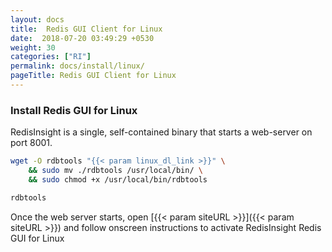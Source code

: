 ```yaml
---
layout: docs
title:  Redis GUI Client for Linux
date:  2018-07-20 03:49:29 +0530
weight: 30
categories: ["RI"]
permalink: docs/install/linux/
pageTitle: Redis GUI Client for Linux
---
```

### Install Redis GUI for Linux

RedisInsight is a single, self-contained binary that starts a web-server on port 8001.

```bash
wget -O rdbtools "{{< param linux_dl_link >}}" \
    && sudo mv ./rdbtools /usr/local/bin/ \
    && sudo chmod +x /usr/local/bin/rdbtools

rdbtools
```

Once the web server starts, open [{{< param siteURL >}}]({{< param siteURL >}}) and follow onscreen instructions to activate RedisInsight Redis GUI for Linux
